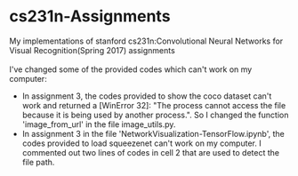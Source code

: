 # cs231n-Assignments
My implementations of stanford cs231n:Convolutional Neural Networks for Visual Recognition(Spring 2017) assignments<br><br>
I've changed some of the provided codes which can't work on my computer:<br>
* In assignment 3, the codes provided to show the coco dataset can't work and returned a [WinError 32]: "The process cannot access the file because it is being used by another process.". So I changed the function 'image_from_url' in the file image_utils.py.
* In assignment 3 in the file 'NetworkVisualization-TensorFlow.ipynb', the codes provided to load squeezenet can't work on my computer. I commented out two lines of codes in cell 2 that are used to detect the file path.
